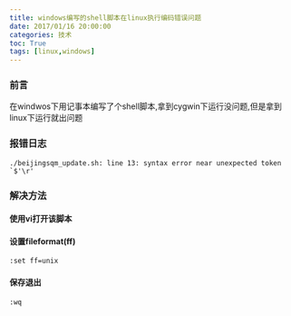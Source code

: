 ```yaml
---
title: windows编写的shell脚本在linux执行编码错误问题
date: 2017/01/16 20:00:00
categories: 技术
toc: True
tags: [linux,windows]
---
```



### 前言
在windwos下用记事本编写了个shell脚本,拿到cygwin下运行没问题,但是拿到linux下运行就出问题


### 报错日志
```shell
./beijingsqm_update.sh: line 13: syntax error near unexpected token `$'\r'
```

### 解决方法
#### 使用vi打开该脚本

#### 设置fileformat(ff) 
```shell
:set ff=unix
```

#### 保存退出
```shell
:wq
```
